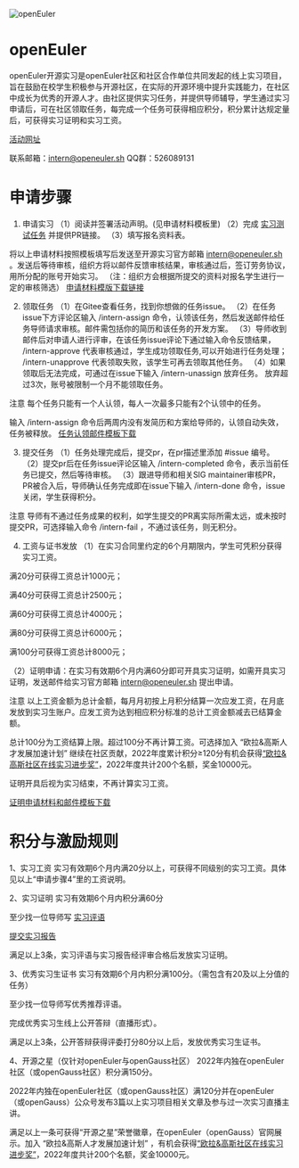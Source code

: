 ![openEuler](http://huawuque404.cn/picture/openeuler.png)

# openEuler

openEuler开源实习是openEuler社区和社区合作单位共同发起的线上实习项目，旨在鼓励在校学生积极参与开源社区，在实际的开源环境中提升实践能力，在社区中成长为优秀的开源人才。由社区提供实习任务，并提供导师辅导，学生通过实习申请后，可在社区领取任务，每完成一个任务可获得相应积分，积分累计达规定量后，可获得实习证明和实习工资。

[活动网址](https://www.openeuler.org/zh/internship/)

联系邮箱：intern@openeuler.sh
QQ群：526089131

# 申请步骤

1. 申请实习
   （1）阅读并签署活动声明。(见申请材料模板里)
（2）完成 [实习测试任务](https://gitee.com/openeuler-competition/opensource-internship/issues/I4A68T?from=project-issue) 并提供PR链接。
（3）填写报名资料表。

将以上申请材料按照模板填写后发送至开源实习官方邮箱 intern@openeuler.sh 。发送后等待审核，组织方将以邮件反馈审核结果，审核通过后，签订劳务协议，用所分配的账号开始实习。 （注：组织方会根据所提交的资料对报名学生进行一定的审核筛选）
[申请材料模版下载链接](https://openeuler-website-beijing.obs.cn-north-4.myhuaweicloud.com/%E5%BC%80%E6%BA%90%E5%AE%9E%E4%B9%A0%E8%B5%84%E6%96%99%E4%B8%8B%E8%BD%BD/01%20%E5%AE%9E%E4%B9%A0%E7%94%B3%E8%AF%B7%E6%9D%90%E6%96%99%E6%A8%A1%E6%9D%BF.rar)

2. 领取任务
   （1）在Gitee查看任务，找到你想做的任务issue。
（2）在任务issue下方评论区输入 /intern-assign 命令，认领该任务，然后发送邮件给任务导师请求审核。邮件需包括你的简历和该任务的开发方案。
（3）导师收到邮件后对申请人进行评审，在该任务issue评论下通过输入命令反馈结果， /intern-approve 代表审核通过，学生成功领取任务,可以开始进行任务处理； /intern-unapprove 代表领取失败，该学生可再去领取其他任务。
（4）如果领取后无法完成，可通过在issue下输入 /intern-unassign 放弃任务。 放弃超过3次，账号被限制一个月不能领取任务。

注意
每个任务只能有一个人认领，每人一次最多只能有2个认领中的任务。

输入 /intern-assign 命令后两周内没有发简历和方案给导师的，认领自动失效，任务被释放。
[任务认领邮件模板下载](https://openeuler-website-beijing.obs.cn-north-4.myhuaweicloud.com/%E5%BC%80%E6%BA%90%E5%AE%9E%E4%B9%A0%E8%B5%84%E6%96%99%E4%B8%8B%E8%BD%BD/02%20%E4%BB%BB%E5%8A%A1%E8%AE%A4%E9%A2%86%E9%82%AE%E4%BB%B6%E6%A8%A1%E6%9D%BF.rar)

3. 提交任务
   （1）任务处理完成后，提交pr，在pr描述里添加 #issue 编号。
（2）提交pr后在任务issue评论区输入 /intern-completed 命令，表示当前任务已提交，然后等待审核。
（3）跟进导师和相关SIG maintainer审核PR，PR被合入后，导师确认任务完成即在issue下输入 /intern-done 命令，issue关闭，学生获得积分。

注意
导师有不通过任务成果的权利，如学生提交的PR离实际所需太远，或未按时提交PR，可选择输入命令 /intern-fail ，不通过该任务，则无积分。

4. 工资与证书发放
（1）在实习合同里约定的6个月期限内，学生可凭积分获得实习工资。

满20分可获得工资总计1000元；

满40分可获得工资总计2500元；

满60分可获得工资总计4000元；

满80分可获得工资总计6000元；

满100分可获得工资总计8000元；

（2）证明申请：在实习有效期6个月内满60分即可开具实习证明，如需开具实习证明，发送邮件给实习官方邮箱 intern@openeuler.sh 提出申请。

注意
以上工资金额为总计金额，每月月初按上月积分结算一次应发工资，在月底发放到实习生账户。应发工资为达到相应积分标准的总计工资金额减去已结算金额。

总计100分为工资结算上限。超过100分不再计算工资。可选择加入 “欧拉&高斯人才发展加速计划” 继续在社区贡献，2022年度累计积分≥120分有机会获得[“欧拉&高斯社区在线实习进步奖”](https://edu.hicomputing.huawei.com/openeuler-opengauss-talent)，2022年度共计200个名额，奖金10000元。

证明开具后视为实习结束，不再计算实习工资。

[证明申请材料和邮件模板下载](https://openeuler-website-beijing.obs.cn-north-4.myhuaweicloud.com/%E5%BC%80%E6%BA%90%E5%AE%9E%E4%B9%A0%E8%B5%84%E6%96%99%E4%B8%8B%E8%BD%BD/03%20%E8%AF%81%E4%B9%A6%E7%94%B3%E8%AF%B7%E6%9D%90%E6%96%99%E5%92%8C%E9%82%AE%E4%BB%B6%E6%A8%A1%E6%9D%BF.rar)

# 积分与激励规则

1、实习工资
实习有效期6个月内满20分以上，可获得不同级别的实习工资。具体见以上“申请步骤4”里的工资说明。

2、实习证明
实习有效期6个月内积分满60分

至少找一位导师写 [实习评语](https://www.openeuler.org/category/internship/%E5%AF%BC%E5%B8%88%E5%AE%9E%E4%B9%A0%E8%AF%84%E8%AF%AD.txt)

[提交实习报告](https://www.openeuler.org/category/internship/%E5%AE%9E%E4%B9%A0%E6%8A%A5%E5%91%8A%E6%A8%A1%E6%9D%BF.docx)

满足以上3条，实习评语与实习报告经评审合格后发放实习证明。

3、优秀实习生证书
实习有效期6个月内积分满100分。（需包含有20及以上分值的任务）

至少找一位导师写优秀推荐评语。

完成优秀实习生线上公开答辩（直播形式）。

满足以上3条，公开答辩获得评委打分80分以上后，发放优秀实习生证书。

4、开源之星（仅针对openEuler与openGauss社区）
2022年内独在openEuler社区（或openGauss社区）积分满150分。

2022年内独在openEuler社区（或openGauss社区）满120分并在openEuler（或openGauss）公众号发布3篇以上实习项目相关文章及参与过一次实习直播主讲。

满足以上一条可获得“开源之星”荣誉徽章，在openEuler（openGauss）官网展示。加入 “欧拉&高斯人才发展加速计划” ，有机会获得[“欧拉&高斯社区在线实习进步奖”](https://edu.hicomputing.huawei.com/openeuler-opengauss-talent)，2022年度共计200个名额，奖金10000元。